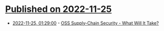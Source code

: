 # [Published on 2022-11-25](index.md)

* [2022-11-25, 01:29:00](https://soylentnews.org/article.pl?sid=22/11/23/1850235&from=rss) - [OSS Supply-Chain Security - What Will It Take?](https://soylentnews.org/article.pl?sid=22/11/23/1850235&from=rss)
